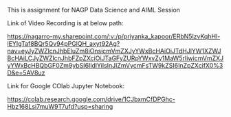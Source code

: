 This is assignment for NAGP Data Science and AIML Session

Link of Video Recording is at below path:


https://nagarro-my.sharepoint.com/:v:/p/priyanka_kapoor/ERbN5lzvKqhHl-lEYIgTaf8BQr5Qv94pPGlQH_axyt92Ag?nav=eyJyZWZlcnJhbEluZm8iOnsicmVmZXJyYWxBcHAiOiJTdHJlYW1XZWJBcHAiLCJyZWZlcnJhbFZpZXciOiJTaGFyZURpYWxvZy1MaW5rIiwicmVmZXJyYWxBcHBQbGF0Zm9ybSI6IldlYiIsInJlZmVycmFsTW9kZSI6InZpZXcifX0%3D&e=5AV8uz

Link for Google COlab Jupyter Notebook:

https://colab.research.google.com/drive/1CJbxmCfDPGhc-Hbz168Lsi7muW9T7ufd?usp=sharing

